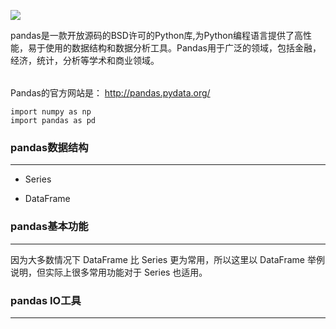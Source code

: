![](https://i.imgur.com/tqRqhB2.png)

<table>pandas是一款开放源码的BSD许可的Python库,为Python编程语言提供了高性能，易于使用的数据结构和数据分析工具。Pandas用于广泛的领域，包括金融，经济，统计，分析等学术和商业领域。<table>

Pandas的官方网站是： http://pandas.pydata.org/

    import numpy as np
    import pandas as pd

### pandas数据结构 ###

----------
	
- Series

- DataFrame

### pandas基本功能 ###

----------
因为大多数情况下 DataFrame 比 Series 更为常用，所以这里以 DataFrame 举例说明，但实际上很多常用功能对于 Series 也适用。

### pandas IO工具 ###

----------

